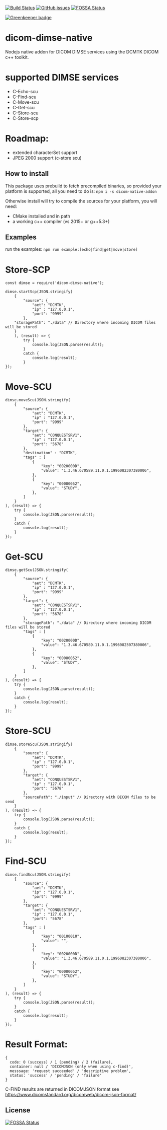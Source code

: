 [![Build Status](https://travis-ci.com/knopkem/dicom-dimse-native.svg?branch=master)](https://travis-ci.com/knopkem/dicom-dimse-native)
[![GitHub issues](https://img.shields.io/github/issues/knopkem/dicom-dimse-native)](https://github.com/knopkem/dicom-dimse-native/issues) [![FOSSA Status](https://app.fossa.io/api/projects/git%2Bgithub.com%2Fknopkem%2Fdicom-dimse-native.svg?type=shield)](https://app.fossa.io/projects/git%2Bgithub.com%2Fknopkem%2Fdicom-dimse-native?ref=badge_shield)

[![Greenkeeper badge](https://badges.greenkeeper.io/knopkem/dicom-dimse-native.svg)](https://greenkeeper.io/)

# dicom-dimse-native
Nodejs native addon for DICOM DIMSE services using the DCMTK DICOM c++ toolkit.

# supported DIMSE services
* C-Echo-scu 
* C-Find-scu
* C-Move-scu
* C-Get-scu
* C-Store-scu
* C-Store-scp

# Roadmap:
* extended characterSet support
* JPEG 2000 support (c-store scu)

## How to install
This package uses prebuild to fetch precompiled binaries, so provided your platform is supported, all you need to do is:
```npm i -s dicom-native-addon```

Otherwise install will try to compile the sources for your platform, you will need:
* CMake installed and in path
* a working c++ compiler (vs 2015+ or g++5.3+)

## Examples

run the examples:
```npm run example:[echo|find|get|move|store]```

# Store-SCP
```
const dimse = require('dicom-dimse-native');

dimse.startScp(JSON.stringify(
    {
        "source": {
            "aet": "DCMTK",
            "ip" : "127.0.0.1",
            "port": "9999"
        },
    "storagePath": "./data" // Directory where incoming DICOM files will be stored
    }
    ), (result) => {
        try {
            console.log(JSON.parse(result));
        }
        catch {
            console.log(result);
        }
});
```

# Move-SCU
```
dimse.moveScu(JSON.stringify(
    {
        "source": {
            "aet": "DCMTK",
            "ip" : "127.0.0.1",
            "port": "9999"
        },
        "target": {
            "aet": "CONQUESTSRV1",
            "ip" : "127.0.0.1",
            "port": "5678"
        },
        "destination" : "DCMTK",
        "tags" : [
            {
                "key": "0020000D", 
                "value": "1.3.46.670589.11.0.1.1996082307380006",
            },
            {
                "key": "00080052", 
                "value": "STUDY",
            },
        ]
    }
), (result) => {
    try {
        console.log(JSON.parse(result));
    }
    catch {
        console.log(result);
    }
});
```

# Get-SCU
```
dimse.getScu(JSON.stringify(
    {
        "source": {
            "aet": "DCMTK",
            "ip" : "127.0.0.1",
            "port": "9999"
        },
        "target": {
            "aet": "CONQUESTSRV1",
            "ip" : "127.0.0.1",
            "port": "5678"
        },
        "storagePath": "./data" // Directory where incoming DICOM files will be stored
        "tags" : [
            {
                "key": "0020000D", 
                "value": "1.3.46.670589.11.0.1.1996082307380006",
            },
            {
                "key": "00080052", 
                "value": "STUDY",
            },
        ]
    }
), (result) => {
    try {
        console.log(JSON.parse(result));
    }
    catch {
        console.log(result);
    }
});
```

# Store-SCU
```
dimse.storeScu(JSON.stringify(
    {
        "source": {
            "aet": "DCMTK",
            "ip" : "127.0.0.1",
            "port": "9999"
        },
        "target": {
            "aet": "CONQUESTSRV1",
            "ip" : "127.0.0.1",
            "port": "5678"
        },
        "sourcePath": "./input" // Directory with DICOM files to be send
    }
), (result) => {
    try {
        console.log(JSON.parse(result));
    }
    catch {
        console.log(result);
    }
});
```

# Find-SCU
```
dimse.findScu(JSON.stringify(
    {
        "source": {
            "aet": "DCMTK",
            "ip" : "127.0.0.1",
            "port": "9999"
        },
        "target": {
            "aet": "CONQUESTSRV1",
            "ip" : "127.0.0.1",
            "port": "5678"
        },
        "tags" : [
            {
                "key": "00100010", 
                "value": "",
            },
            {
                "key": "0020000D", 
                "value": "1.3.46.670589.11.0.1.1996082307380006",
            },
            {
                "key": "00080052", 
                "value": "STUDY",
            },
        ]
    }
), (result) => {
    try {
        console.log(JSON.parse(result));
    }
    catch {
        console.log(result);
    }
});
```

# Result Format:
```
{
  code: 0 (success) / 1 (pending) / 2 (failure),
  container: null / 'DICOMJSON (only when using c-find)',
  messsage: 'request succeeded' / 'descriptive problem',
  status: 'success' / 'pending' / 'failure'
}
```
C-FIND results are returned in DICOMJSON format see https://www.dicomstandard.org/dicomweb/dicom-json-format/


## License
[![FOSSA Status](https://app.fossa.io/api/projects/git%2Bgithub.com%2Fknopkem%2Fdicom-dimse-native.svg?type=large)](https://app.fossa.io/projects/git%2Bgithub.com%2Fknopkem%2Fdicom-dimse-native?ref=badge_large)
